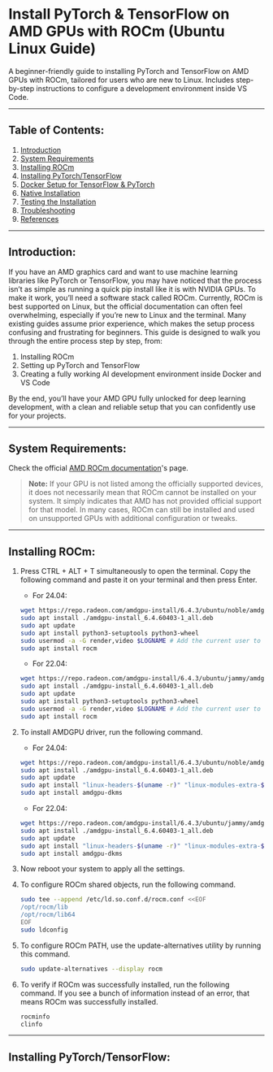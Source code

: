 # Install PyTorch & TensorFlow on AMD GPUs with ROCm (Ubuntu Linux Guide)

A beginner-friendly guide to installing PyTorch and TensorFlow on AMD GPUs with ROCm, tailored for users who are new to Linux. Includes step-by-step instructions to configure a development environment inside VS Code.

---

## Table of Contents:
1. [Introduction](#introduction)
2. [System Requirements](#system-requirements)
3. [Installing ROCm](#installing-rocm)
4. [Installing PyTorch/TensorFlow](#installing-pytorch-tensorflow)
5. [Docker Setup for TensorFlow & PyTorch](#docker-setup-for-tensorflow--pytorch)
6. [Native Installation](#native-installation)
7. [Testing the Installation](#testing-the-installation)
8. [Troubleshooting](#troubleshooting)
9. [References](#references)

---

## Introduction:
If you have an AMD graphics card and want to use machine learning libraries like PyTorch or TensorFlow, you may have noticed that the process isn’t as simple as running a quick pip install like it is with NVIDIA GPUs. To make it work, you’ll need a software stack called ROCm. Currently, ROCm is best supported on Linux, but the official documentation can often feel overwhelming, especially if you’re new to Linux and the terminal. Many existing guides assume prior experience, which makes the setup process confusing and frustrating for beginners. This guide is designed to walk you through the entire process step by step, from:
1. Installing ROCm
2. Setting up PyTorch and TensorFlow
3. Creating a fully working AI development environment inside Docker and VS Code

By the end, you’ll have your AMD GPU fully unlocked for deep learning development, with a clean and reliable setup that you can confidently use for your projects.

---

## System Requirements:
Check the official [AMD ROCm documentation](https://rocm.docs.amd.com/projects/install-on-linux/en/latest/reference/system-requirements.html#system-requirements-linux)'s page.
> **Note:** If your GPU is not listed among the officially supported devices, it does not necessarily mean that ROCm cannot be installed on your system. It simply indicates that AMD has not provided official support for that model. In many cases, ROCm can still be installed and used on unsupported GPUs with additional configuration or tweaks.

---

## Installing ROCm:
1. Press CTRL + ALT + T simultaneously to open the terminal. Copy the following command and paste it on your terminal and then press Enter.
   
   - For 24.04:
   ```bash
   wget https://repo.radeon.com/amdgpu-install/6.4.3/ubuntu/noble/amdgpu-install_6.4.60403-1_all.deb
   sudo apt install ./amdgpu-install_6.4.60403-1_all.deb
   sudo apt update
   sudo apt install python3-setuptools python3-wheel
   sudo usermod -a -G render,video $LOGNAME # Add the current user to the render and video groups
   sudo apt install rocm
   ```

   - For 22.04:
   ```bash
   wget https://repo.radeon.com/amdgpu-install/6.4.3/ubuntu/jammy/amdgpu-install_6.4.60403-1_all.deb
   sudo apt install ./amdgpu-install_6.4.60403-1_all.deb
   sudo apt update
   sudo apt install python3-setuptools python3-wheel
   sudo usermod -a -G render,video $LOGNAME # Add the current user to the render and video groups
   sudo apt install rocm
   ```
2. To install AMDGPU driver, run the following command.
   
   - For 24.04:
   ```bash
   wget https://repo.radeon.com/amdgpu-install/6.4.3/ubuntu/noble/amdgpu-install_6.4.60403-1_all.deb
   sudo apt install ./amdgpu-install_6.4.60403-1_all.deb
   sudo apt update
   sudo apt install "linux-headers-$(uname -r)" "linux-modules-extra-$(uname -r)"
   sudo apt install amdgpu-dkms
   ```

   - For 22.04:
   ```bash
   wget https://repo.radeon.com/amdgpu-install/6.4.3/ubuntu/jammy/amdgpu-install_6.4.60403-1_all.deb
   sudo apt install ./amdgpu-install_6.4.60403-1_all.deb
   sudo apt update
   sudo apt install "linux-headers-$(uname -r)" "linux-modules-extra-$(uname -r)"
   sudo apt install amdgpu-dkms
   ```
3. Now reboot your system to apply all the settings.
4. To configure ROCm shared objects, run the following command.

   ```bash
   sudo tee --append /etc/ld.so.conf.d/rocm.conf <<EOF
   /opt/rocm/lib
   /opt/rocm/lib64
   EOF
   sudo ldconfig
   ```
5. To configure ROCm PATH, use the update-alternatives utility by running this command.

   ```bash
   sudo update-alternatives --display rocm
   ```
6. To verify if ROCm was successfully installed, run the following command. If you see a bunch of information instead of an error, that means ROCm was successfully installed.

   ```bash
   rocminfo
   clinfo
   ```

---

## Installing PyTorch/TensorFlow:
